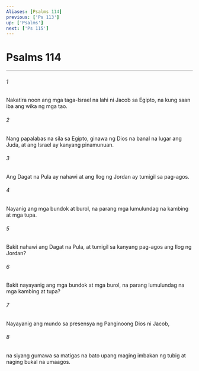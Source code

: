 ```yaml
---
Aliases: [Psalms 114]
previous: ['Ps 113']
up: ['Psalms']
next: ['Ps 115']
---
```

# Psalms 114

***


###### 1 


Nakatira noon ang mga taga-Israel na lahi ni Jacob sa Egipto, na kung saan iba ang wika ng mga tao. 


###### 2 


Nang papalabas na sila sa Egipto, ginawa ng Dios na banal na lugar ang Juda, at ang Israel ay kanyang pinamunuan. 


###### 3 


Ang Dagat na Pula ay nahawi at ang Ilog ng Jordan ay tumigil sa pag-agos. 


###### 4 


Nayanig ang mga bundok at burol, na parang mga lumulundag na kambing at mga tupa. 


###### 5 


Bakit nahawi ang Dagat na Pula, at tumigil sa kanyang pag-agos ang Ilog ng Jordan? 


###### 6 


Bakit nayayanig ang mga bundok at mga burol, na parang lumulundag na mga kambing at tupa? 


###### 7 


Nayayanig ang mundo sa presensya ng Panginoong Dios ni Jacob, 


###### 8 


na siyang gumawa sa matigas na bato upang maging imbakan ng tubig at naging bukal na umaagos.
